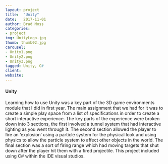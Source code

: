 ```yaml
---
layout: project
title:  "Unity"
date:   2017-11-01
author: Brad Moss
categories:
- project
img: UnityLogo.jpg
thumb: thumb02.jpg
carousel:
- Unity1.png
- Unity2.png
- Unity3.png
tagged: Unity, C#
client: 
website: 
---
```


#### Unity
Learning how to use Unity was a key part of the 3D game environments module that I did in first year. The main assignment that we had for it was to create a simple play space from a list of specifications in order to create a short interactive experience. The key parts of the experience were broken down into 3 sections, the first involved a tunnel system that had interactive lighting as you went through it. The second section allowed the player to fire an ‘explosion’ using a particle system for the physical look and using physics to allow the particle system to affect other objects in the world. The final section was a sort of firing range which had moving targets that shut down after the player hit them with a fired projectile. This project included using C# within the IDE visual studios.
